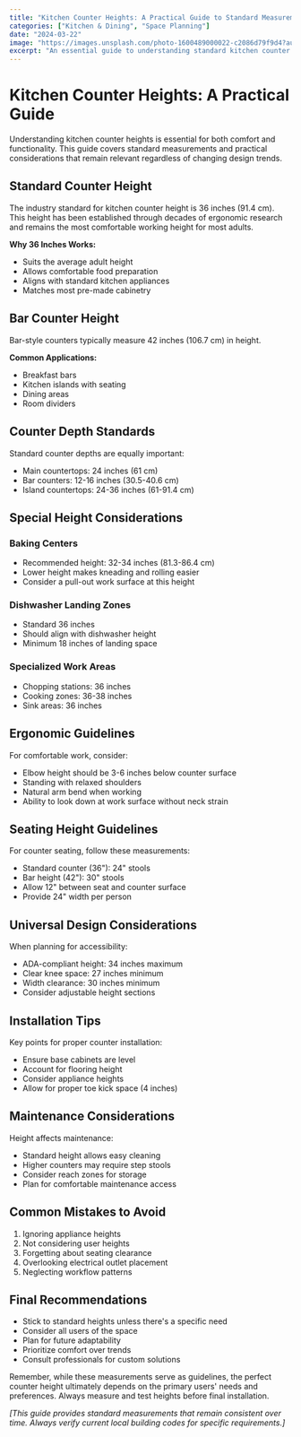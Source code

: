 ```yaml
---
title: "Kitchen Counter Heights: A Practical Guide to Standard Measurements"
categories: ["Kitchen & Dining", "Space Planning"]
date: "2024-03-22"
image: "https://images.unsplash.com/photo-1600489000022-c2086d79f9d4?auto=format&fit=crop&q=80&w=1920"
excerpt: "An essential guide to understanding standard kitchen counter heights, ergonomic considerations, and practical measurements for optimal kitchen functionality."
---
```


# Kitchen Counter Heights: A Practical Guide

Understanding kitchen counter heights is essential for both comfort and functionality. This guide covers standard measurements and practical considerations that remain relevant regardless of changing design trends.

## Standard Counter Height

The industry standard for kitchen counter height is 36 inches (91.4 cm). This height has been established through decades of ergonomic research and remains the most comfortable working height for most adults.

**Why 36 Inches Works:**
- Suits the average adult height
- Allows comfortable food preparation
- Aligns with standard kitchen appliances
- Matches most pre-made cabinetry

## Bar Counter Height

Bar-style counters typically measure 42 inches (106.7 cm) in height.

**Common Applications:**
- Breakfast bars
- Kitchen islands with seating
- Dining areas
- Room dividers

## Counter Depth Standards

Standard counter depths are equally important:
- Main countertops: 24 inches (61 cm)
- Bar counters: 12-16 inches (30.5-40.6 cm)
- Island countertops: 24-36 inches (61-91.4 cm)

## Special Height Considerations

### Baking Centers
- Recommended height: 32-34 inches (81.3-86.4 cm)
- Lower height makes kneading and rolling easier
- Consider a pull-out work surface at this height

### Dishwasher Landing Zones
- Standard 36 inches
- Should align with dishwasher height
- Minimum 18 inches of landing space

### Specialized Work Areas
- Chopping stations: 36 inches
- Cooking zones: 36-38 inches
- Sink areas: 36 inches

## Ergonomic Guidelines

For comfortable work, consider:
- Elbow height should be 3-6 inches below counter surface
- Standing with relaxed shoulders
- Natural arm bend when working
- Ability to look down at work surface without neck strain

## Seating Height Guidelines

For counter seating, follow these measurements:
- Standard counter (36"): 24" stools
- Bar height (42"): 30" stools
- Allow 12" between seat and counter surface
- Provide 24" width per person

## Universal Design Considerations

When planning for accessibility:
- ADA-compliant height: 34 inches maximum
- Clear knee space: 27 inches minimum
- Width clearance: 30 inches minimum
- Consider adjustable height sections

## Installation Tips

Key points for proper counter installation:
- Ensure base cabinets are level
- Account for flooring height
- Consider appliance heights
- Allow for proper toe kick space (4 inches)

## Maintenance Considerations

Height affects maintenance:
- Standard height allows easy cleaning
- Higher counters may require step stools
- Consider reach zones for storage
- Plan for comfortable maintenance access

## Common Mistakes to Avoid

1. Ignoring appliance heights
2. Not considering user heights
3. Forgetting about seating clearance
4. Overlooking electrical outlet placement
5. Neglecting workflow patterns

## Final Recommendations

- Stick to standard heights unless there's a specific need
- Consider all users of the space
- Plan for future adaptability
- Prioritize comfort over trends
- Consult professionals for custom solutions

Remember, while these measurements serve as guidelines, the perfect counter height ultimately depends on the primary users' needs and preferences. Always measure and test heights before final installation.

*[This guide provides standard measurements that remain consistent over time. Always verify current local building codes for specific requirements.]*
